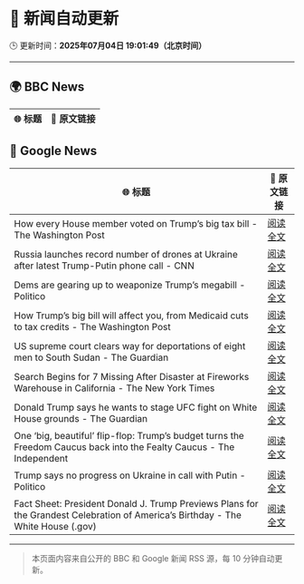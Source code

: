 # 🧠 新闻自动更新

🕒 更新时间：**2025年07月04日 19:01:49（北京时间）**

---

## 🌍 BBC News

| 🌐 标题 | 🔗 原文链接 |
|--------|-------------|

## 📰 Google News

| 🌐 标题 | 🔗 原文链接 |
|--------|-------------|
| How every House member voted on Trump’s big tax bill - The Washington Post | [阅读全文](https://news.google.com/rss/articles/CBMikwFBVV95cUxOR3F1a2xLcWk1TUlJelFZYXdQMXlwc213Vy1mMHpwT29MdlJXVWRHcWpVM0g0Zno4YmlHc1VqOFVBczlocTlFclF1M2wxNW13dDhfQUtLemdoUzg2ekR4Ykd4b0NKbHFMMUFzWFhHWkhvY3pldjZybDFBd19sX09wazNnT1YxUWxWekFJMDZaWEdkdU0?oc=5) |
| Russia launches record number of drones at Ukraine after latest Trump-Putin phone call - CNN | [阅读全文](https://news.google.com/rss/articles/CBMijgFBVV95cUxQbjh2aG1pOWNaeHg3dGxzZTFYNGdjS2E4d3NDbTZidlpPOWJyeXBjQWhBRHFDVjVTY2plVUNMY0RPVE5vdVdOVVNxTk82S2Vza0piUWVpWmZhWjhxSEpDWnZyZm8xQW84emxlZmE4MzJNd3hGOVNfX2VXeTdaMEtOOEJ4VXhfd0xFRVJnMERR0gGTAUFVX3lxTE13ZTB1MktkdHpXRVM2eU5KWVd0Q2MyWDJLM1JFMHNHNlpJeWk1a2trckJCN3Uzc2JqNzdyaEJFS1FJV0xvVEZUM0VxZllRTWtJTDhLZmlSUm0tUkJsUnVJbTFnQ3VLRGZUNDlyVDZ6VlpMV2IwZ3FVSXRXS2t0c3lDUFVXa3R0aW03UGR0NW1EQXNxcw?oc=5) |
| Dems are gearing up to weaponize Trump’s megabill - Politico | [阅读全文](https://news.google.com/rss/articles/CBMiigFBVV95cUxQYzZmdlduVU1oVG1KQVlOWTVVRENlVThlMzh0TU5MRE4xWndseG1BNk5ualJnYTNQU2t4REVkTll0V1lJSXdmaWNMOUxPTGVacXBrN2NKX2ZxNU50cXVGN1haYkxTSzZfYXRhbDcySVJHWmhzYWdHeEtIWkwwYjdDTmFib2tnLV9oVXc?oc=5) |
| How Trump’s big bill will affect you, from Medicaid cuts to tax credits - The Washington Post | [阅读全文](https://news.google.com/rss/articles/CBMimAFBVV95cUxNUHRpWGxNZl81OGJfU1M5MGhncFh2blZhTlZTX2ROVW82NHRpNzFIYWlJaWNRVks5Q2hMVnlzczg0R0lxWlNlb3dZbndFemVfRWJTUHVBcUlnanpDeEdXNmZ3UGtWcWtSWUZ6MThsX284TlFoT1NvdnpZcE8wTjRLR3dCOXFWSW5fbklqOTN4N1RmZXExYjFEdg?oc=5) |
| US supreme court clears way for deportations of eight men to South Sudan - The Guardian | [阅读全文](https://news.google.com/rss/articles/CBMiggFBVV95cUxPbzdPVkNITkZGbENTdnVjWEdqZGR1WG5xRGdZVnhxMV95MXdFak8tSlItMUloRmpMQ2ZMREptcllDMGJTQ0NXTXJsV3kweVVpdVFwQkJJbjlFYTdXakNncm1MNFJwU3lyOVhUYXNXazV2bGhCOFYtOXV3RFVyRE13bDZB?oc=5) |
| Search Begins for 7 Missing After Disaster at Fireworks Warehouse in California - The New York Times | [阅读全文](https://news.google.com/rss/articles/CBMie0FVX3lxTE9ab1gteWl2MWFGR1NGLS1OLU9KWFF2Q1kwOEpTZnBnRUhPejhaOTZESlVtSGhiX1VyR21EY0QyUWFia1RnOW92SlJPUXBPWGN3cGhEbDJUdmdGVHd0eTJVRno5Zmp2Tk1LcVVhd1BqV0J0THFlX2xSbGc2aw?oc=5) |
| Donald Trump says he wants to stage UFC fight on White House grounds - The Guardian | [阅读全文](https://news.google.com/rss/articles/CBMitAFBVV95cUxOZmRuUE1uQWtROW1sQ1pMclR4MkhCR0ZYZGVMUW5vcFR0aUpmbTdBSGJ0SVRCUF9qOEtQazY0bGtyR1k1U2x1QXd2eGt1bkhQektvQ3VoSks0cE5pdkhMZ1FRd1B2U1NuY1lXZ1hPaVlSc2hyeHFKZEdEN1NoZHo5U09tVDFXTnJPOVRETGhoQ0JEby1fT2VaZG5OX0lUT21sM3NTU0oxUi1VRVZCS0xQc3RkYTI?oc=5) |
| One ‘big, beautiful’ flip-flop: Trump’s budget turns the Freedom Caucus back into the Fealty Caucus - The Independent | [阅读全文](https://news.google.com/rss/articles/CBMitAFBVV95cUxNNmd4N2VZdkU0RGxMZVV5aHJmdDVoUWlyN19SRE0wX1VYVlJhd3ZfMlRXVGo2QWk4N0VqWVFwdEc3SlpWNmJIbEVCWUdfRFg3QVpWZ2g4Y1R4SGM0dVFLY29hU2VPZWFVV0laaDJ2bkdscUJiVDdBNWdYS0ZRWmlPNUZtQnplYU5IQUNEcmNQTEgyYTFGUmU5a1NTYlB4c2FxaHhGa1Rhck1KbGc5bElTdHhhTmg?oc=5) |
| Trump says no progress on Ukraine in call with Putin - Politico | [阅读全文](https://news.google.com/rss/articles/CBMieEFVX3lxTE42NXFtTXFTNlpLc2NKRVY4MVNkOWxQWjZuZ1IxdWtja0o5V09HUGd4c0ZtTEZWbXNna0tFZWJubF90SWJVVkFkSm9DYm9FeGtkRG00OW5ZQ283ZlJwWVA0SHZ1SEc3Z1FhWXdSMGZHSF9kWVZfYmdaYg?oc=5) |
| Fact Sheet: President Donald J. Trump Previews Plans for the Grandest Celebration of America’s Birthday - The White House (.gov) | [阅读全文](https://news.google.com/rss/articles/CBMi4gFBVV95cUxPdE5fV0M5TmJ1V2MyM1N1LTJpbjdaTGhRVkJUSFI5ZU0yOFBDd3JTeVljdlJxSm8yZXVpT2lueXNoQ2pqRUU3Q1MzQ1Q1NlVoVkRDRk0wQ1BOTVJ1NG83azNZcWxhOTh3eFVwQ3VjakxpamVkRnhoOGkyZUhOZm55Z3p1cDF1QV9zRFNGUndIMlpiVlYyb1VablNpRlh1VVI0S2sxRlp3OGdQbnNDclpEZUhhelY1ZnhzS2NCaDhIWHJmTl93MDd4Q3dmcVNZeGR1d2ltMU1jTHRlNG8xWnhLcTVn?oc=5) |

---
> 本页面内容来自公开的 BBC 和 Google 新闻 RSS 源，每 10 分钟自动更新。